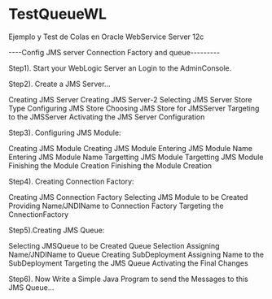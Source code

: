 # TestQueueWL
Ejemplo y Test de Colas en Oracle WebService Server 12c 


----Config JMS server Connection Factory and queue---------

Step1). Start your WebLogic Server an Login to the AdminConsole.

Step2). Create a JMS Server…

Creating JMS Server
Creating JMS Server-2
Selecting JMS Server Store Type
Configuring JMS Store
Choosing JMS Store for JMSServer
Targeting to the JMSServer
Activating the JMS Server Configuration

Step3). Configuring JMS Module:

Creating JMS Module
Creating JMS Module
Entering JMS Module Name
Entering JMS Module Name
Targetting JMS Module
Targetting JMS Module
Finishing the Module Creation
Finishing the Module Creation

Step4). Creating Connection Factory:

Creating JMS Connection Factory
Selecting JMS Module to be Created
Providing Name/JNDIName to Connection Factory
Targeting the CnnectionFactory

Step5).Creating JMS Queue:

Selecting JMSQueue to be Created
Queue Selection
Assigning Name/JNDIName to Queue
Creating SubDeployment
Assigning Name to the SubDeployment
Targeting the JMS Queue
Activating the Final Changes

Step6). Now Write a Simple Java Program to send the Messages to this JMS Queue…
